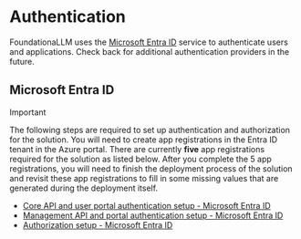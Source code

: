 # Authentication

FoundationaLLM uses the [Microsoft Entra ID](https://learn.microsoft.com/entra/fundamentals/whatis) service to authenticate users and applications. Check back for additional authentication providers in the future.

## Microsoft Entra ID

> [!IMPORTANT]
> The following steps are required to set up authentication and authorization for the solution. You will need to create app registrations in the Entra ID tenant in the Azure portal.  There are currently **five** app registrations required for the solution as listed below.  After you complete the 5 app registrations, you will need to finish the deployment process of the solution and revisit these app registrations to fill in some missing values that are generated during the deployment itself.

- [Core API and user portal authentication setup - Microsoft Entra ID](core-authentication-setup-entra.md)
- [Management API and portal authentication setup - Microsoft Entra ID](management-authentication-setup-entra.md)
- [Authorization setup - Microsoft Entra ID](authorization-setup-entra.md)
